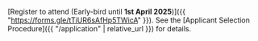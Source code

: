 [Register to attend (Early-bird until **1st April 2025**)]({{ "https://forms.gle/tTiUR6sAfHp5TWicA" }}).  See the [Applicant Selection Procedure]({{ "/application" | relative_url }}) for details.